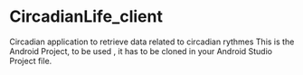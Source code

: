 # CircadianLife_client
Circadian application to retrieve data related to circadian rythmes
This is the Android Project, to be used , it has to be cloned in your Android Studio Project file. 
